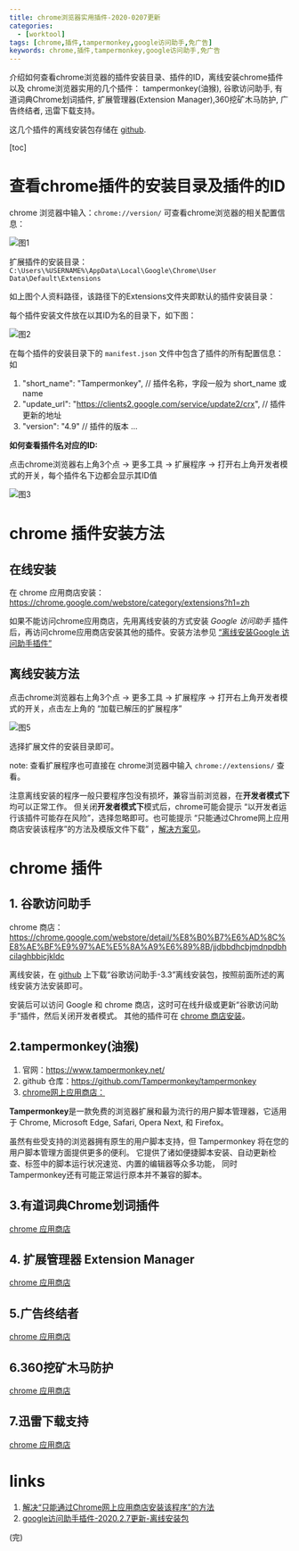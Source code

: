 ```yaml
---
title: chrome浏览器实用插件-2020-0207更新
categories: 
  - [worktool]
tags: [chrome,插件,tampermonkey,google访问助手,免广告]
keywords: chrome,插件,tampermonkey,google访问助手,免广告
---
```


介绍如何查看chrome浏览器的插件安装目录、插件的ID，离线安装chrome插件 以及 chrome浏览器实用的几个插件： tampermonkey(油猴), 谷歌访问助手,  有道词典Chrome划词插件, 扩展管理器(Extension Manager),360挖矿木马防护, 广告终结者, 迅雷下载支持。

这几个插件的离线安装包存储在 [github](https://github.com/juejian/chrome_extensions).

<!-- more -->

[toc]

# 查看chrome插件的安装目录及插件的ID

chrome 浏览器中输入：`chrome://version/` 可查看chrome浏览器的相关配置信息：

![图1](https://cdn.jsdelivr.net/gh/juejian/blogimgs@master/imgs/49e352c41a04bea71283581c13be5fbb.png)

扩展插件的安装目录：`C:\Users\%USERNAME%\AppData\Local\Google\Chrome\User Data\Default\Extensions`

如上图个人资料路径，该路径下的Extensions文件夹即默认的插件安装目录：

每个插件安装文件放在以其ID为名的目录下，如下图：

![图2](https://cdn.jsdelivr.net/gh/juejian/blogimgs@master/imgs/bdb587158e577aabed3ac154d80f5df7.png)

在每个插件的安装目录下的 `manifest.json` 文件中包含了插件的所有配置信息：如 

1. "short\_name": "Tampermonkey", // 插件名称，字段一般为 short\_name 或 name
2. "update_url": "https://clients2.google.com/service/update2/crx", // 插件更新的地址
3. "version": "4.9" // 插件的版本
...

**如何查看插件名对应的ID:**

点击chrome浏览器右上角3个点 ->  更多工具 -> 扩展程序 -> 打开右上角开发者模式的开关，每个插件名下边都会显示其ID值

![图3](https://cdn.jsdelivr.net/gh/juejian/blogimgs@master/imgs/25d422419471e47b2783f87082ef3d75.png)

# chrome 插件安装方法

## 在线安装

在 chrome 应用商店安装：<https://chrome.google.com/webstore/category/extensions?h1=zh>

如果不能访问chrome应用商店，先用离线安装的方式安装 *Google 访问助手* 插件后，再访问chrome应用商店安装其他的插件。安装方法参见 [“离线安装Google 访问助手插件”](#offline_install_google_plugin)

## 离线安装方法

点击chrome浏览器右上角3个点 ->  更多工具 -> 扩展程序 -> 打开右上角开发者模式的开关，点击左上角的 “加载已解压的扩展程序” 

![图5](https://cdn.jsdelivr.net/gh/juejian/blogimgs@master/imgs/186d20e461f1892c9e1a40da2c406891.png)

选择扩展文件的安装目录即可。

note: 查看扩展程序也可直接在 chrome浏览器中输入 `chrome://extensions/` 查看。

注意离线安装的程序一般只要程序包没有损坏，兼容当前浏览器，在**开发者模式下**均可以正常工作。
但关闭**开发者模式下**模式后，chrome可能会提示 “以开发者运行该插件可能存在风险”，选择忽略即可。也可能提示 “只能通过Chrome网上应用商店安装该程序”的方法及模版文件下载” ，[解决方案见](https://chromecj.com/utilities/2015-04/423.html)。

# chrome 插件

## 1. 谷歌访问助手
<a id="offline_install_google_plugin"></a>

chrome 商店：<https://chrome.google.com/webstore/detail/%E8%B0%B7%E6%AD%8C%E8%AE%BF%E9%97%AE%E5%8A%A9%E6%89%8B/jjdbbdhcbjmdnpdbhcilaghbbicjkldc>

离线安装，在 [github](https://github.com/juejian/chrome_extensions/blob/master/谷歌访问助手-3.3.rar) 上下载“谷歌访问助手-3.3”离线安装包，按照前面所述的离线安装方法安装即可。

安装后可以访问 Google 和 chrome 商店，这时可在线升级或更新“谷歌访问助手”插件，然后关闭开发者模式。
其他的插件可在 [chrome 商店安装](https://chrome.google.com/webstore/category/extensions?h1=zh)。

## 2.tampermonkey(油猴)

1. 官网：<https://www.tampermonkey.net/>
2. github 仓库：<https://github.com/Tampermonkey/tampermonkey>
3. [chrome网上应用商店：](https://chrome.google.com/webstore/detail/tampermonkey/dhdgffkkebhmkfjojejmpbldmpobfkfo)

**Tampermonkey**是一款免费的浏览器扩展和最为流行的用户脚本管理器，它适用于 Chrome, Microsoft Edge, Safari, Opera Next, 和 Firefox。

虽然有些受支持的浏览器拥有原生的用户脚本支持，但 Tampermonkey 将在您的用户脚本管理方面提供更多的便利。 它提供了诸如便捷脚本安装、自动更新检查、标签中的脚本运行状况速览、内置的编辑器等众多功能， 同时Tampermonkey还有可能正常运行原本并不兼容的脚本。

## 3.有道词典Chrome划词插件

[chrome 应用商店](https://chrome.google.com/webstore/detail/%E6%9C%89%E9%81%93%E8%AF%8D%E5%85%B8chrome%E5%88%92%E8%AF%8D%E6%8F%92%E4%BB%B6/eopjamdnofihpioajgfdikhhbobonhbb)

## 4. 扩展管理器 Extension Manager

[chrome 应用商店](https://chrome.google.com/webstore/detail/extension-manager/gjldcdngmdknpinoemndlidpcabkggco)

## 5.广告终结者

[chrome 应用商店](https://chrome.google.com/webstore/detail/%E5%B9%BF%E5%91%8A%E7%BB%88%E7%BB%93%E8%80%85/fpdnjdlbdmifoocedhkighhlbchbiikl)

## 6.360挖矿木马防护

[chrome 应用商店](https://chrome.google.com/webstore/detail/360%E6%8C%96%E7%9F%BF%E6%9C%A8%E9%A9%AC%E9%98%B2%E6%8A%A4/njglpbdnloemgofdnjicbkbghfdacjof)

## 7.迅雷下载支持

[chrome 应用商店](https://chrome.google.com/webstore/detail/%E8%BF%85%E9%9B%B7%E4%B8%8B%E8%BD%BD%E6%94%AF%E6%8C%81/ncennffkjdiamlpmcbajkmaiiiddgioo)

# links

1. [解决“只能通过Chrome网上应用商店安装该程序”的方法](https://chromecj.com/utilities/2015-04/423.html)
2. [google访问助手插件-2020.2.7更新-离线安装包](https://github.com/juejian/chrome_extensions/blob/master/谷歌访问助手-3.3.rar)


(完)

